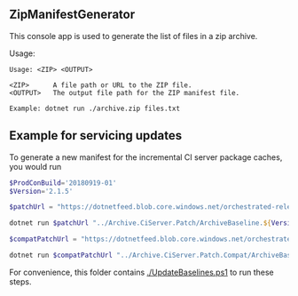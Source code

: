 ZipManifestGenerator
--------------------

This console app is used to generate the list of files in a zip archive.

Usage:
```
Usage: <ZIP> <OUTPUT>

<ZIP>      A file path or URL to the ZIP file.
<OUTPUT>   The output file path for the ZIP manifest file.

Example: dotnet run ./archive.zip files.txt
```

## Example for servicing updates

To generate a new manifest for the incremental CI server package caches, you would run

```ps1
$ProdConBuild='20180919-01'
$Version='2.1.5'

$patchUrl = "https://dotnetfeed.blob.core.windows.net/orchestrated-release-2-1/${ProdconBuild}/final/assets/aspnetcore/Runtime/${Version}/nuGetPackagesArchive-ci-server-${Version}.patch.zip"

dotnet run $patchUrl "../Archive.CiServer.Patch/ArchiveBaseline.${Version}.txt"

$compatPatchUrl = "https://dotnetfeed.blob.core.windows.net/orchestrated-release-2-1/${ProdconBuild}/final/assets/aspnetcore/Runtime/${Version}/nuGetPackagesArchive-ci-server-compat-${Version}.patch.zip"

dotnet run $compatPatchUrl "../Archive.CiServer.Patch.Compat/ArchiveBaseline.${Version}.txt"
```

For convenience, this folder contains [./UpdateBaselines.ps1](./UpdateBaselines.ps1) to run these steps.
